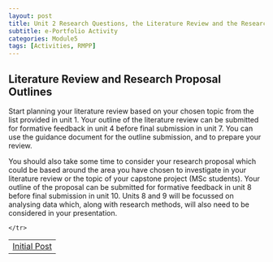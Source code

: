 ```yaml
---
layout: post
title: Unit 2 Research Questions, the Literature Review and the Research Proposal
subtitle: e-Portfolio Activity 
categories: Module5
tags: [Activities, RMPP]
---
```

<html lang="en">



<body>




<h2>Literature Review and Research Proposal Outlines</h2>
<p>Start planning your literature review based on your chosen topic from the list provided in unit 1. Your outline of the literature review can be submitted for formative feedback in unit 4 before final submission in unit 7. You can use the guidance document for the outline submission, and to prepare your review.

You should also take some time to consider your research proposal which could be based around the area you have chosen to investigate in your literature review or the topic of your capstone project (MSc students). Your outline of the proposal can be submitted for formative feedback in unit 8 before final submission in unit 10. Units 8 and 9 will be focussed on analysing data which, along with research methods, will also need to be considered in your presentation.</p>



<table>
    <tr>
      <td> <a href="../../../../artefacts/RMPP-Unit01-InitialPost.pdf" target="_blank" class="button large">Initial Post</a></td> 
    
    </tr>
</table>


</html>

